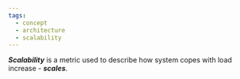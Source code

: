 ```yaml
---
tags:
  - concept
  - architecture
  - scalability
---
```

***Scalability*** is a metric used to describe how system copes with load increase - ***scales***.